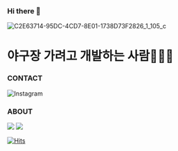 ### Hi there 👋

![C2E63714-95DC-4CD7-8E01-1738D73F2826_1_105_c](https://user-images.githubusercontent.com/76167244/179994923-f90ef320-9b03-44a5-8b63-787cfc92bf15.jpeg)

<h1>야구장 가려고 개발하는 사람👩🏻‍💻</h1>

### CONTACT
<a src="https://www.instagram.com/hye_oz/"><img alt="Instagram" src ="https://img.shields.io/badge/Instagram-E4405F.svg?&style=for-the-badge&logo=Instagram&logoColor=white"/></a>

### ABOUT
<img src="https://img.shields.io/badge/React-61DAFB?style=for-the-badge&logo=React&logoColor=white"/>
<img src="https://img.shields.io/badge/Next.js-000000?style=for-the-badge&logo=Next.js&logoColor=white"/>

[![Hits](https://hits.seeyoufarm.com/api/count/incr/badge.svg?url=https%3A%2F%2Fgithub.com%2Fhyeoz&count_bg=%23FF8888&title_bg=%23555555&icon=&icon_color=%23E7E7E7&title=hits&edge_flat=false)](https://hits.seeyoufarm.com)
